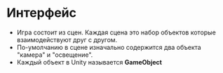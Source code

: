 # Интерфейс
* Игра состоит из сцен. Каждая сцена это набор объектов которые взаимодействуют друг с другом.
* По-умолчанию в сцене изначально содержится два объекта "камера" и "освещение".
* Каждый объект в Unity называется **GameObject**
